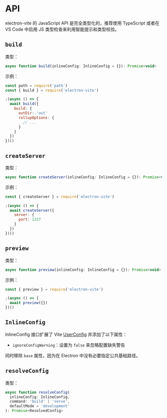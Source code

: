 # API

electron-vite 的 JavaScript API 是完全类型化的，推荐使用 TypeScript 或者在 VS Code 中启用 JS 类型检查来利用智能提示和类型校验。

## `build`

类型：

```js
async function build(inlineConfig: InlineConfig = {}): Promise<void>
```

示例：

```js
const path = require('path')
const { build } = require('electron-vite')

;(async () => {
  await build({
    build: {
      outDir: 'out'
      rollupOptions: {
        // ...
      }
    }
  })
})()
```

## `createServer`

类型：

```js
async function createServer(inlineConfig: InlineConfig = {}): Promise<void>
```

示例：

```js
const { createServer } = require('electron-vite')

;(async () => {
  await createServer({
    server: {
      port: 1337
    }
  })
})()
```

## `preview`

类型：

```js
async function preview(inlineConfig: InlineConfig = {}): Promise<void>
```

示例：

```js
const { preview } = require('electron-vite')

;(async () => {
  await preview({})
})()
```

## `InlineConfig`

InlineConfig 接口扩展了 Vite [UserConfig](https://cn.vitejs.dev/guide/api-javascript.html#inlineconfig) 并添加了以下属性：

- `ignoreConfigWarning`：设置为 `false` 来忽略配置缺失警告

同时移除 `base` 属性，因为在 Electron 中没有必要指定公共基础路径。


## `resolveConfig`

类型：

```js
async function resolveConfig(
  inlineConfig: InlineConfig,
  command: 'build' | 'serve',
  defaultMode = 'development'
): Promise<ResolvedConfig>
```
